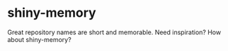 # shiny-memory
Great repository names are short and memorable. Need inspiration? How about shiny-memory?

